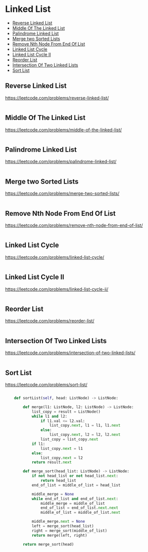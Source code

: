# Linked List

+ [Reverse Linked List](#reverse-linked-list)
+ [Middle Of The Linked List](#middle-of-the-linked-list)
+ [Palindrome Linked List](#palindrome-linked-list)
+ [Merge two Sorted Lists](#merge-two-sorted-lists)
+ [Remove Nth Node From End Of List](#remove-nth-node-from-end-of-list)
+ [Linked List Cycle](#linked-list-cycle)
+ [Linked List Cycle II](#linked-list-cycle-ii)
+ [Reorder List](#reorder-list)
+ [Intersection Of Two Linked Lists](#intersection-of-two-linked-lists)
+ [Sort List](#sort-list)

## Reverse Linked List

https://leetcode.com/problems/reverse-linked-list/

```python

```

## Middle Of The Linked List

https://leetcode.com/problems/middle-of-the-linked-list/

```python

```

## Palindrome Linked List

https://leetcode.com/problems/palindrome-linked-list/

```python

```

## Merge two Sorted Lists

https://leetcode.com/problems/merge-two-sorted-lists/

```python

```

## Remove Nth Node From End Of List

https://leetcode.com/problems/remove-nth-node-from-end-of-list/

```python

```

## Linked List Cycle

https://leetcode.com/problems/linked-list-cycle/

```python

```

## Linked List Cycle II

https://leetcode.com/problems/linked-list-cycle-ii/

```python

```

## Reorder List

https://leetcode.com/problems/reorder-list/

```python

```

## Intersection Of Two Linked Lists

https://leetcode.com/problems/intersection-of-two-linked-lists/

```python

```

## Sort List

https://leetcode.com/problems/sort-list/

```python

    def sortList(self, head: ListNode) -> ListNode:

        def merge(l1: ListNode, l2: ListNode) -> ListNode:
            list_copy = result = ListNode()
            while l1 and l2:
                if l1.val <= l2.val:
                    list_copy.next, l1 = l1, l1.next
                else:
                    list_copy.next, l2 = l2, l2.next
                list_copy = list_copy.next
            if l1:
                list_copy.next = l1
            else:
                list_copy.next = l2
            return result.next

        def merge_sort(head_list: ListNode) -> ListNode:
            if not head_list or not head_list.next:
                return head_list
            end_of_list = middle_of_list = head_list

            middle_merge = None
            while end_of_list and end_of_list.next:  
                middle_merge = middle_of_list        
                end_of_list = end_of_list.next.next
                middle_of_list = middle_of_list.next

            middle_merge.next = None  
            left = merge_sort(head_list)
            right = merge_sort(middle_of_list)
            return merge(left, right)

        return merge_sort(head)

```
